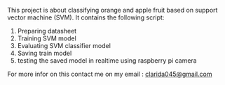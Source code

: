 This project is about classifying orange and apple fruit based on support vector machine (SVM).
It contains the following script:
1. Preparing datasheet 
2. Training SVM model 
3. Evaluating SVM classifier model
4. Saving train model
5. testing the saved model in realtime using raspberry pi camera

For more infor on this contact me on my email : clarida045@gmail.com
